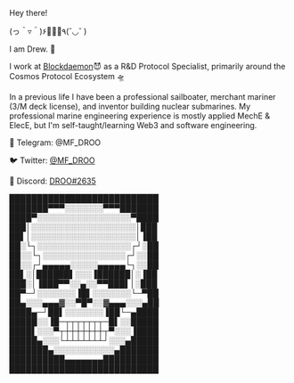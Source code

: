 Hey there! 

(っ＾▿＾)۶🍺🌟🍺٩(˘◡˘ )

I am Drew. 👋

I work at [Blockdaemon](https://blockdaemon.com/)😈 as a R&D Protocol Specialist, primarily around the Cosmos Protocol Ecosystem 🛸

In a previous life I have been a professional sailboater, merchant mariner (3/M deck license), and inventor building nuclear submarines.
My professional marine engineering experience is mostly applied MechE & ElecE, but I'm self-taught/learning Web3 and software engineering.

📩 Telegram: @MF_DROO

🐦 Twitter: [@MF_DROO](https://twitter.com/MF_DROO)

👾 Discord: [DROO#2635](https://discord.gg/blockdaemon)

███████████████████████████
███████▀▀▀░░░░░░░▀▀▀███████
████▀░░░░░░░░░░░░░░░░░▀████
███│░░░░░░░░░░░░░░░░░░░│███
██▌│░░░░░░░░░░░░░░░░░░░│▐██
██░└┐░░░░░░░░░░░░░░░░░┌┘░██
██░░└┐░░░░░░░░░░░░░░░┌┘░░██
██░░┌┘▄▄▄▄▄░░░░░▄▄▄▄▄└┐░░██
██▌░│██████▌░░░▐██████│░▐██
███░│▐███▀▀░░▄░░▀▀███▌│░███
██▀─┘░░░░░░░▐█▌░░░░░░░└─▀██
██▄░░░▄▄▄▓░░▀█▀░░▓▄▄▄░░░▄██
████▄─┘██▌░░░░░░░▐██└─▄████
█████░░▐█─┬┬┬┬┬┬┬─█▌░░█████
████▌░░░▀┬┼┼┼┼┼┼┼┬▀░░░▐████
█████▄░░░└┴┴┴┴┴┴┴┘░░░▄█████
███████▄░░░░░░░░░░░▄███████
██████████▄▄▄▄▄▄▄██████████
███████████████████████████

